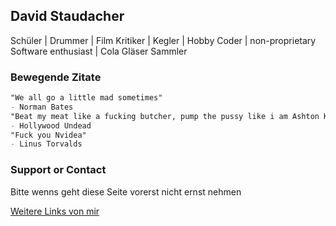 ## David Staudacher

Schüler | Drummer | Film Kritiker | Kegler |  Hobby Coder | non-proprietary Software enthusiast | Cola Gläser Sammler


### Bewegende Zitate

```markdown
"We all go a little mad sometimes"
- Norman Bates
"Beat my meat like a fucking butcher, pump the pussy like i am Ashton Kutcher"
- Hollywood Undead
"Fuck you Nvidea"
- Linus Torvalds
```

### Support or Contact

Bitte wenns geht diese Seite vorerst nicht ernst nehmen

[Weitere Links von mir](ic4rds.github.io)
